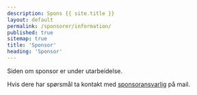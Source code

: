 ```yaml
---
description: Spons {{ site.title }}
layout: default
permalink: /sponsorer/information/
published: true
sitemap: true
title: 'Sponsor'
heading: 'Sponsor'
---
```


Siden om sponsor er under utarbeidelse.

Hvis dere har spørsmål ta kontakt med <a href="mailto:sponsoransvarlig.bg.rf@gmail.com">sponsoransvarlig</a> på mail.